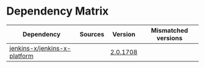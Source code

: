 # Dependency Matrix

Dependency | Sources | Version | Mismatched versions
---------- | ------- | ------- | -------------------
[jenkins-x/jenkins-x-platform](https://github.com/jenkins-x/jenkins-x-platform) |  | [2.0.1708](https://github.com/jenkins-x/jenkins-x-platform/releases/tag/v2.0.1708) | 

